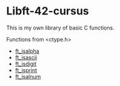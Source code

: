 # Libft-42-cursus
This is my own library of basic C functions.

Functions from <ctype.h>

- [ft_isalpha](https://github.com/Anastasiia-Ni/Libft-42-cursus/blob/main/ft_isalpha.c)
- [ft_isascii](https://github.com/Anastasiia-Ni/Libft-42-cursus/blob/main/ft_isascii.c)
- [ft_isdigit](https://github.com/Anastasiia-Ni/Libft-42-cursus/blob/main/ft_isdigit.c)
- [ft_isprint](https://github.com/Anastasiia-Ni/Libft-42-cursus/blob/main/ft_isprint.c)
- [ft_isalnum](https://github.com/Anastasiia-Ni/Libft-42-cursus/blob/main/ft_isalnum.c)

